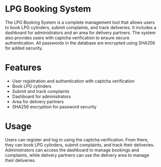 # LPG Booking System
The LPG Booking System is a complete management tool that allows users to book LPG cylinders, submit complaints, and track deliveries. It includes a dashboard for administrators and an area for delivery partners. The system also provides users with captcha verification to ensure secure authentication. All passwords in the database are encrypted using SHA256 for added security.

# Features
- User registration and authentication with captcha verification
- Book LPG cylinders
- Submit and track complaints
- Dashboard for administrators
- Area for delivery partners
- SHA256 encryption for password security

# Usage
Users can register and log in using the captcha verification. From there, they can book LPG cylinders, submit complaints, and track their deliveries. Administrators can access the dashboard to manage bookings and complaints, while delivery partners can use the delivery area to manage their deliveries.
